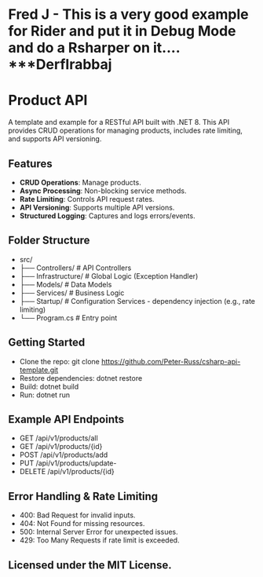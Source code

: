 # Fred J - This is a very good example for Rider and put it in Debug Mode and do a Rsharper on it.... ***DerfIrabbaj
# Product API

A template and example for a RESTful API built with .NET 8. This API provides CRUD operations for managing products, includes rate limiting, and supports API versioning.

## Features

- **CRUD Operations**: Manage products.
- **Async Processing**: Non-blocking service methods.
- **Rate Limiting**: Controls API request rates.
- **API Versioning**: Supports multiple API versions.
- **Structured Logging**: Captures and logs errors/events.

## Folder Structure

- src/
- ├── Controllers/          # API Controllers
- ├── Infrastructure/       # Global Logic (Exception Handler)
- ├── Models/               # Data Models
- ├── Services/             # Business Logic
- ├── Startup/              # Configuration Services - dependency injection (e.g., rate limiting)
- └── Program.cs            # Entry point

## Getting Started
- Clone the repo: git clone https://github.com/Peter-Russ/csharp-api-template.git
- Restore dependencies: dotnet restore
- Build: dotnet build
- Run: dotnet run

## Example API Endpoints
- GET /api/v1/products/all
- GET /api/v1/products/{id}
- POST /api/v1/products/add
- PUT /api/v1/products/update- 
- DELETE /api/v1/products/{id}

## Error Handling & Rate Limiting
- 400: Bad Request for invalid inputs.
- 404: Not Found for missing resources.
- 500: Internal Server Error for unexpected issues.
- 429: Too Many Requests if rate limit is exceeded.

## Licensed under the MIT License.
